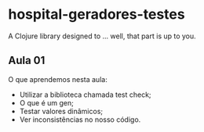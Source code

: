 # hospital-geradores-testes

A Clojure library designed to ... well, that part is up to you.

## Aula 01
O que aprendemos nesta aula:

- Utilizar a biblioteca chamada test check;
- O que é um gen;
- Testar valores dinâmicos;
- Ver inconsistências no nosso código.
